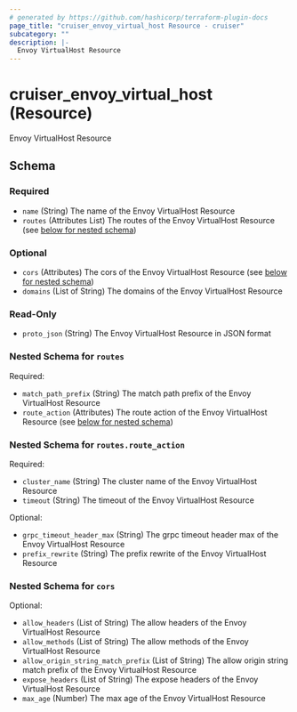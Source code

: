 ```yaml
---
# generated by https://github.com/hashicorp/terraform-plugin-docs
page_title: "cruiser_envoy_virtual_host Resource - cruiser"
subcategory: ""
description: |-
  Envoy VirtualHost Resource
---
```


# cruiser_envoy_virtual_host (Resource)

Envoy VirtualHost Resource



<!-- schema generated by tfplugindocs -->
## Schema

### Required

- `name` (String) The name of the Envoy VirtualHost Resource
- `routes` (Attributes List) The routes of the Envoy VirtualHost Resource (see [below for nested schema](#nestedatt--routes))

### Optional

- `cors` (Attributes) The cors of the Envoy VirtualHost Resource (see [below for nested schema](#nestedatt--cors))
- `domains` (List of String) The domains of the Envoy VirtualHost Resource

### Read-Only

- `proto_json` (String) The Envoy VirtualHost Resource in JSON format

<a id="nestedatt--routes"></a>
### Nested Schema for `routes`

Required:

- `match_path_prefix` (String) The match path prefix of the Envoy VirtualHost Resource
- `route_action` (Attributes) The route action of the Envoy VirtualHost Resource (see [below for nested schema](#nestedatt--routes--route_action))

<a id="nestedatt--routes--route_action"></a>
### Nested Schema for `routes.route_action`

Required:

- `cluster_name` (String) The cluster name of the Envoy VirtualHost Resource
- `timeout` (String) The timeout of the Envoy VirtualHost Resource

Optional:

- `grpc_timeout_header_max` (String) The grpc timeout header max of the Envoy VirtualHost Resource
- `prefix_rewrite` (String) The prefix rewrite of the Envoy VirtualHost Resource



<a id="nestedatt--cors"></a>
### Nested Schema for `cors`

Optional:

- `allow_headers` (List of String) The allow headers of the Envoy VirtualHost Resource
- `allow_methods` (List of String) The allow methods of the Envoy VirtualHost Resource
- `allow_origin_string_match_prefix` (List of String) The allow origin string match prefix of the Envoy VirtualHost Resource
- `expose_headers` (List of String) The expose headers of the Envoy VirtualHost Resource
- `max_age` (Number) The max age of the Envoy VirtualHost Resource
